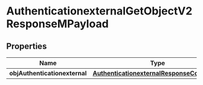 
# AuthenticationexternalGetObjectV2ResponseMPayload

## Properties
| Name | Type | Description | Notes |
| ------------ | ------------- | ------------- | ------------- |
| **objAuthenticationexternal** | [**AuthenticationexternalResponseCompound**](AuthenticationexternalResponseCompound.md) |  |  |



